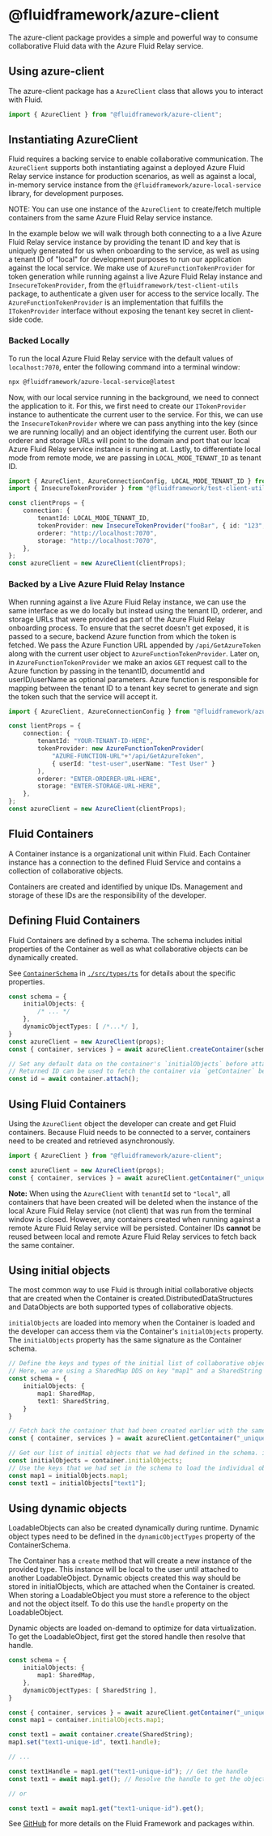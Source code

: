 # @fluidframework/azure-client

The azure-client package provides a simple and powerful way to consume collaborative Fluid data with the Azure Fluid Relay service.

## Using azure-client

The azure-client package has a `AzureClient` class that allows you to interact with Fluid.

```typescript
import { AzureClient } from "@fluidframework/azure-client";
```

## Instantiating AzureClient

Fluid requires a backing service to enable collaborative communication. The `AzureClient` supports both instantiating against a deployed Azure Fluid Relay service instance for production scenarios, as well as against a local, in-memory service instance from the `@fluidframework/azure-local-service` library, for development purposes.

NOTE: You can use one instance of the `AzureClient` to create/fetch multiple containers from the same Azure Fluid Relay service instance.

In the example below we will walk through both connecting to a a live Azure Fluid Relay service instance by providing the tenant ID and key that is uniquely generated for us when onboarding to the service, as well as using a tenant ID of "local" for development purposes to run our application against the local service. We make use of `AzureFunctionTokenProvider` for token generation while running against a live Azure Fluid Relay instance and `InsecureTokenProvider`, from the `@fluidframework/test-client-utils` package, to authenticate a given user for access to the service locally. The `AzureFunctionTokenProvider` is an implementation that fulfills the `ITokenProvider` interface without exposing the tenant key secret in client-side code.

### Backed Locally

To run the local Azure Fluid Relay service with the default values of `localhost:7070`, enter the following command into a terminal window:

```sh
npx @fluidframework/azure-local-service@latest
```

Now, with our local service running in the background, we need to connect the application to it. For this, we first need to create our `ITokenProvider` instance to authenticate the current user to the service. For this, we can use the `InsecureTokenProvider` where we can pass anything into the key (since we are running locally) and an object identifying the current user. Both our orderer and storage URLs will point to the domain and port that our local Azure Fluid Relay service instance is running at. Lastly, to differentiate local mode from remote mode, we are passing in `LOCAL_MODE_TENANT_ID` as tenant ID.

```typescript
import { AzureClient, AzureConnectionConfig, LOCAL_MODE_TENANT_ID } from "@fluidframework/azure-client";
import { InsecureTokenProvider } from "@fluidframework/test-client-utils";

const clientProps = {
    connection: {
        tenantId: LOCAL_MODE_TENANT_ID,
        tokenProvider: new InsecureTokenProvider("fooBar", { id: "123", name: "Test User" }),
        orderer: "http://localhost:7070",
        storage: "http://localhost:7070",
    },
};
const azureClient = new AzureClient(clientProps);
```

### Backed by a Live Azure Fluid Relay Instance

When running against a live Azure Fluid Relay instance, we can use the same interface as we do locally but instead using the tenant ID, orderer, and storage URLs that were provided as part of the Azure Fluid Relay onboarding process. To ensure that the secret doesn't get exposed, it is passed to a secure, backend Azure function from which the token is fetched. We pass the Azure Function URL appended by `/api/GetAzureToken` along with the current user object to `AzureFunctionTokenProvider`. Later on, in `AzureFunctionTokenProvider` we make an axios `GET` request call to the Azure function by passing in the tenantID, documentId and userID/userName as optional parameters. Azure function is responsible for mapping between the tenant ID to a tenant key secret to generate and sign the token such that the service will accept it.

```typescript
import { AzureClient, AzureConnectionConfig } from "@fluidframework/azure-client";

const lientProps = {
    connection: {
        tenantId: "YOUR-TENANT-ID-HERE",
        tokenProvider: new AzureFunctionTokenProvider(
            "AZURE-FUNCTION-URL"+"/api/GetAzureToken",
            { userId: "test-user",userName: "Test User" }
        ),
        orderer: "ENTER-ORDERER-URL-HERE",
        storage: "ENTER-STORAGE-URL-HERE",
    },
};
const azureClient = new AzureClient(clientProps);
```

## Fluid Containers

A Container instance is a organizational unit within Fluid. Each Container instance has a connection to the defined Fluid Service and contains a collection of collaborative objects.

Containers are created and identified by unique IDs. Management and storage of these IDs are the responsibility of the developer.

## Defining Fluid Containers

Fluid Containers are defined by a schema. The schema includes initial properties of the Container as well as what collaborative objects can be dynamically created.

See [`ContainerSchema`](./src/types.ts) in [`./src/types/ts`](./src/types.ts) for details about the specific properties.

```typescript
const schema = {
    initialObjects: {
        /* ... */
    },
    dynamicObjectTypes: [ /*...*/ ],
}
const azureClient = new AzureClient(props);
const { container, services } = await azureClient.createContainer(schema);

// Set any default data on the container's `initialObjects` before attaching
// Returned ID can be used to fetch the container via `getContainer` below
const id = await container.attach();
```

## Using Fluid Containers

Using the `AzureClient` object the developer can create and get Fluid containers. Because Fluid needs to be connected to a server, containers need to be created and retrieved asynchronously.

```typescript
import { AzureClient } from "@fluidframework/azure-client";

const azureClient = new AzureClient(props);
const { container, services } = await azureClient.getContainer("_unique-id_", schema);
```

**Note:** When using the `AzureClient` with `tenantId` set to `"local"`, all containers that have been created will be deleted when the instance of the local Azure Fluid Relay service (not client) that was run from the terminal window is closed. However, any containers created when running against a remote Azure Fluid Relay service will be persisted. Container IDs **cannot** be reused between local and remote Azure Fluid Relay services to fetch back the same container.

## Using initial objects

The most common way to use Fluid is through initial collaborative objects that are created when the Container is created.DistributedDataStructures and DataObjects are both supported types of collaborative objects.

`initialObjects` are loaded into memory when the Container is loaded and the developer can access them via the Container's `initialObjects` property. The `initialObjects` property has the same signature as the Container schema.

```typescript
// Define the keys and types of the initial list of collaborative objects.
// Here, we are using a SharedMap DDS on key "map1" and a SharedString on key "text1".
const schema = {
    initialObjects: {
        map1: SharedMap,
        text1: SharedString,
    }
}

// Fetch back the container that had been created earlier with the same ID and schema
const { container, services } = await azureClient.getContainer("_unique-id_", schema);

// Get our list of initial objects that we had defined in the schema. initialObjects here will have the same signature
const initialObjects = container.initialObjects;
// Use the keys that we had set in the schema to load the individual objects
const map1 = initialObjects.map1;
const text1 = initialObjects["text1"];
```

## Using dynamic objects

LoadableObjects can also be created dynamically during runtime. Dynamic object types need to be defined in the `dynamicObjectTypes` property of the ContainerSchema.

The Container has a `create` method that will create a new instance of the provided type. This instance will be local to the user until attached to another LoadableObject. Dynamic objects created this way should be stored in initialObjects, which are attached when the Container is created. When storing a LoadableObject you must store a reference to the object and not the object itself. To do this use the `handle` property on the LoadableObject.

Dynamic objects are loaded on-demand to optimize for data virtualization. To get the LoadableObject, first get the stored handle then resolve that handle.

```typescript
const schema = {
    initialObjects: {
        map1: SharedMap,
    },
    dynamicObjectTypes: [ SharedString ],
}

const { container, services } = await azureClient.getContainer("_unique-id_", schema);
const map1 = container.initialObjects.map1;

const text1 = await container.create(SharedString);
map1.set("text1-unique-id", text1.handle);

// ...

const text1Handle = map1.get("text1-unique-id"); // Get the handle
const text1 = await map1.get(); // Resolve the handle to get the object

// or

const text1 = await map1.get("text1-unique-id").get();
```

See [GitHub](https://github.com/microsoft/FluidFramework) for more details on the Fluid Framework and packages within.
